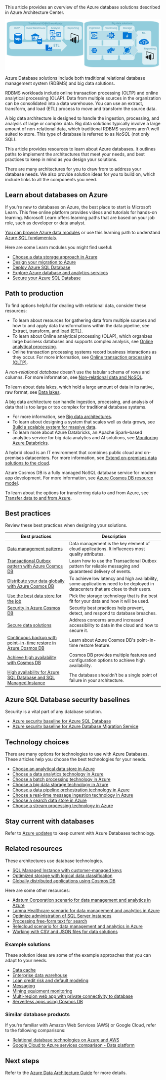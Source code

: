 This article provides an overview of the Azure database solutions described in Azure Architecture Center.

![Diagram that contrasts relational database management system and big data solutions.](./images/architecture-design-types.svg)

Azure Database solutions include both traditional relational database management system (RDBMS) and big data solutions.

RDBMS workloads include online transaction processing (OLTP) and online analytical processing (OLAP).
Data from multiple sources in the organization can be consolidated into a data warehouse.
You can use an extract, transform, and load (ETL) process to move and transform the source data.

A big data architecture is designed to handle the ingestion, processing, and analysis of large or complex data.
Big data solutions typically involve a large amount of non-relational data, which traditional RDBMS systems aren't well suited to store.
This type of database is referred to as *NoSQL* (not only SQL).

This article provides resources to learn about Azure databases. It outlines paths to implement the architectures that meet your needs, and best practices to keep in mind as you design your solutions.

There are many architectures for you to draw from to address your database needs.
We also provide solution ideas for you to build on, which include links to all the components you need.

## Learn about databases on Azure

If you're new to databases on Azure, the best place to start is Microsoft Learn. This free online platform provides videos and tutorials for hands-on learning. Microsoft Learn offers learning paths that are based on your job role, such as developer or data analyst.

[You can browse Azure data modules](/training/browse/?products=azure&terms=database) or use this learning path to understand [Azure SQL fundamentals](/training/paths/azure-sql-fundamentals).

Here are some Learn modules you might find useful:

- [Choose a data storage approach in Azure](/training/modules/choose-storage-approach-in-azure)
- [Design your migration to Azure](/training/modules/design-your-migration-to-azure)
- [Deploy Azure SQL Database](/training/modules/deploy-azure-sql-database)
- [Explore Azure database and analytics services](/training/modules/azure-database-fundamentals)
- [Secure your Azure SQL Database](/training/modules/secure-your-azure-sql-database)

## Path to production

To find options helpful for dealing with relational data, consider these resources:

- To learn about resources for gathering data from multiple sources and how to and apply data transformations within the data pipeline, see [Extract, transform, and load (ETL)](../data-guide/relational-data/etl.yml).
- To learn about Online analytical processing (OLAP), which organizes large business databases and supports complex analysis, see [Online analytical processing](../data-guide/relational-data/online-analytical-processing.yml).
- Online transaction processing systems record business interactions as they occur. For more information, see [Online transaction processing (OLTP)](../data-guide/relational-data/online-transaction-processing.md).

A *non-relational database* doesn't use the tabular schema of rows and columns. For more information, see [Non-relational data and NoSQL](../data-guide/big-data/non-relational-data.yml).

To learn about data lakes, which hold a large amount of data in its native, raw format, see [Data lakes](../data-guide/scenarios/data-lake.md).

A big data architecture can handle ingestion, processing, and analysis of data that is too large or too complex for traditional database systems.

- For more information, see [Big data architectures](../data-guide/big-data/index.yml).
- To learn about designing a system that scales well as data grows, see [Build a scalable system for massive data](../data-guide/scenarios/build-scalable-database-solutions-azure-services.md).
- To learn more about Azure Databricks, an Apache Spark–based analytics service for big data analytics and AI solutions, see [Monitoring Azure Databricks](../databricks-monitoring/index.md).

A hybrid cloud is an IT environment that combines public cloud and on-premises datacenters. For more information, see [Extend on-premises data solutions to the cloud](../data-guide/scenarios/hybrid-on-premises-and-cloud.md).

Azure Cosmos DB is a fully managed NoSQL database service for modern app development. For more information, see [Azure Cosmos DB resource model](/azure/cosmos-db/account-databases-containers-items).

To learn about the options for transferring data to and from Azure, see [Transfer data to and from Azure](../data-guide/scenarios/data-transfer.md).

## Best practices

Review these best practices when designing your solutions.

| Best practices | Description |
|--------------- |------------ |
| [Data management patterns](../patterns/category/data-management.md) | Data management is the key element of cloud applications. It influences most quality attributes. |
| [Transactional Outbox pattern with Azure Cosmos DB](../best-practices/transactional-outbox-cosmos.yml) | Learn how to use the Transactional Outbox pattern for reliable messaging and guaranteed delivery of events. |
| [Distribute your data globally with Azure Cosmos DB](/azure/cosmos-db/distribute-data-globally) | To achieve low latency and high availability, some applications need to be deployed in datacenters that are close to their users. |
| [Use the best data store for the job](/azure/architecture/guide/design-principles/use-best-data-store) | Pick the storage technology that is the best fit for your data and how it will be used. |
| [Security in Azure Cosmos DB](/azure/cosmos-db/database-security) | Security best practices help prevent, detect, and respond to database breaches. |
| [Secure data solutions](../data-guide/scenarios/securing-data-solutions.md) | Address concerns around increased accessibility to data in the cloud and how to secure it. |
| [Continuous backup with point-in-time restore in Azure Cosmos DB](/azure/cosmos-db/continuous-backup-restore-introduction) | Learn about Azure Cosmos DB's point-in-time restore feature. |
| [Achieve high availability with Cosmos DB](/azure/cosmos-db/high-availability) | Cosmos DB provides multiple features and configuration options to achieve high availability. |
| [High availability for Azure SQL Database and SQL Managed Instance](/azure/azure-sql/database/high-availability-sla) | The database shouldn't be a single point of failure in your architecture. |

## Azure SQL Database security baselines

Security is a vital part of any database solution.

- [Azure security baseline for Azure SQL Database](/security/benchmark/azure/baselines/sql-database-security-baseline)
- [Azure security baseline for Azure Database Migration Service](/security/benchmark/azure/baselines/database-migration-security-baseline)

## Technology choices

There are many options for technologies to use with Azure Databases.
These articles help you choose the best technologies for your needs.

- [Choose an analytical data store in Azure](../data-guide/technology-choices/analytical-data-stores.md)
- [Choose a data analytics technology in Azure](../data-guide/technology-choices/analysis-visualizations-reporting.md)
- [Choose a batch processing technology in Azure](../data-guide/technology-choices/batch-processing.md)
- [Choose a big data storage technology in Azure](../data-guide/technology-choices/data-storage.md)
- [Choose a data pipeline orchestration technology in Azure](../data-guide/technology-choices/pipeline-orchestration-data-movement.md)
- [Choose a real-time message ingestion technology in Azure](../data-guide/technology-choices/real-time-ingestion.md)
- [Choose a search data store in Azure](../data-guide/technology-choices/search-options.md)
- [Choose a stream processing technology in Azure](../data-guide/technology-choices/stream-processing.md)

## Stay current with databases

Refer to [Azure updates](https://azure.microsoft.com/updates/?category=databases) to keep current with Azure Databases technology.

## Related resources

These architectures use database technologies.

- [SQL Managed Instance with customer-managed keys](../example-scenario/data/sql-managed-instance-cmk.yml)
- [Optimized storage with logical data classification](../solution-ideas/articles/optimized-storage-logical-data-classification.yml)
- [Globally distributed applications using Cosmos DB](../solution-ideas/articles/globally-distributed-mission-critical-applications-using-cosmos-db.yml)

Here are some other resources:

- [Adatum Corporation scenario for data management and analytics in Azure](/azure/cloud-adoption-framework/scenarios/data-management/architectures/reference-architecture-adatum)
- [Lamna Healthcare scenario for data management and analytics in Azure](/azure/cloud-adoption-framework/scenarios/data-management/architectures/reference-architecture-lamna)
- [Optimize administration of SQL Server instances](../hybrid/azure-arc-sql-server.yml)
- [Processing free-form text for search](../data-guide/scenarios/search.yml)
- [Relecloud scenario for data management and analytics in Azure](/azure/cloud-adoption-framework/scenarios/data-management/architectures/reference-architecture-relecloud)
- [Working with CSV and JSON files for data solutions](../data-guide/scenarios/csv-and-json.md)

### Example solutions

These solution ideas are some of the example approaches that you can adapt to your needs.

- [Data cache](../solution-ideas/articles/data-cache-with-redis-cache.yml)
- [Enterprise data warehouse](../solution-ideas/articles/enterprise-data-warehouse.yml)
- [Loan credit risk and default modeling](../solution-ideas/articles/loan-credit-risk-analyzer-and-default-modeling.yml)
- [Messaging](../solution-ideas/articles/messaging.yml)
- [Mining equipment monitoring](../solution-ideas/articles/monitor-mining-equipment.yml)
- [Multi-region web app with private connectivity to database](../example-scenario/sql-failover/app-service-private-sql-multi-region.yml)
- [Serverless apps using Cosmos DB](../solution-ideas/articles/serverless-apps-using-cosmos-db.yml)

### Similar database products

If you're familiar with Amazon Web Services (AWS) or Google Cloud, refer to the following comparisons:

- [Relational database technologies on Azure and AWS](../aws-professional/databases.md)
- [Google Cloud to Azure services comparison - Data platform](../gcp-professional/services.md#data-platform)

## Next steps

Refer to the [Azure Data Architecture Guide](index.md) for more details.
